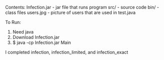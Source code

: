 Contents:
Infection.jar - jar file that runs program
src/ - source code
bin/ - class files
users.jpg - picture of users that are used in test.java

To Run:
1. Need java
2. Download Infection.jar
3. $ java -cp Infection.jar Main

I completed infection, infection_limited, and infection_exact

